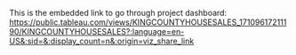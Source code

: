 This is the embedded link to go through project dashboard: https://public.tableau.com/views/KINGCOUNTYHOUSESALES_17109617211190/KINGCOUNTYHOUSESALES?:language=en-US&:sid=&:display_count=n&:origin=viz_share_link
